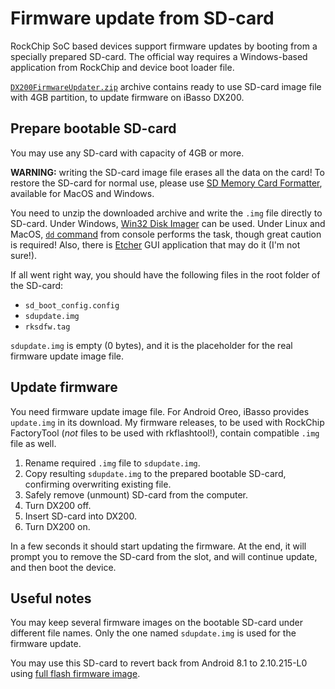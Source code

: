 # Firmware update from SD-card

RockChip SoC based devices support firmware updates by booting from a specially prepared SD-card. The official way requires a Windows-based application from RockChip and device boot loader file.

[`DX200FirmwareUpdater.zip`](https://github.com/Lurker00/DX200-Firmware-Add-on/releases/download/v1.12/DX200FirmwareUpdater.zip) archive contains ready to use SD-card image file with 4GB partition, to update firmware on iBasso DX200.

## Prepare bootable SD-card
You may use any SD-card with capacity of 4GB or more.

**WARNING:** writing the SD-card image file erases all the data on the card! To restore the SD-card for normal use, please use [SD Memory Card Formatter](https://www.sdcard.org/downloads/formatter_4/), available for MacOS and Windows.

You need to unzip the downloaded archive and write the `.img` file directly to SD-card. Under Windows, [Win32 Disk Imager](https://sourceforge.net/projects/win32diskimager/) can be used. Under Linux and MacOS, [`dd` command](https://en.wikipedia.org/wiki/Dd_(Unix)) from console performs the task, though great caution is required! Also, there is [Etcher](https://en.wikipedia.org/wiki/Etcher_(software)) GUI application that may do it (I'm not sure!).

If all went right way, you should have the following files in the root folder of the SD-card:
* `sd_boot_config.config`
* `sdupdate.img`
* `rksdfw.tag`

`sdupdate.img` is empty (0 bytes), and it is the placeholder for the real firmware update image file.

## Update firmware

You need firmware update image file. For Android Oreo, iBasso provides `update.img` in its download. My firmware releases, to be used with RockChip FactoryTool (*not* files to be used with rkflashtool!), contain compatible `.img` file as well.

1. Rename required `.img` file to `sdupdate.img`.
2. Copy resulting `sdupdate.img` to the prepared bootable SD-card, confirming overwriting existing file.
3. Safely remove (unmount) SD-card from the computer.
4. Turn DX200 off.
5. Insert SD-card into DX200.
6. Turn DX200 on.

In a few seconds it should start updating the firmware. At the end, it will prompt you to remove the SD-card from the slot, and will continue update, and then boot the device.

## Useful notes

You may keep several firmware images on the bootable SD-card under different file names. Only the one named `sdupdate.img` is used for the firmware update.

You may use this SD-card to revert back from Android 8.1 to 2.10.215-L0 using [full flash firmware image](https://github.com/Lurker00/DX200-firmware/releases/download/v2.10.215/DX200FirmwareV2.10.215-L0-fullflash.zip).

